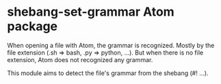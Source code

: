 # shebang-set-grammar Atom package

When opening a file with Atom, the grammar is recognized. Mostly by the file extension (.sh => bash, .py => python, ...).
But when there is no file extension, Atom does not recognized any grammar.

This module aims to detect the file's grammar from the shebang (#! ...).
